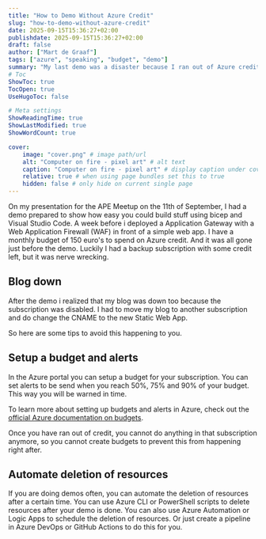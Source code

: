 ```yaml
---
title: "How to Demo Without Azure Credit"
slug: "how-to-demo-without-azure-credit"
date: 2025-09-15T15:36:27+02:00
publishdate: 2025-09-15T15:36:27+02:00
draft: false
author: ["Mart de Graaf"]
tags: ["azure", "speaking", "budget", "demo"]
summary: "My last demo was a disaster because I ran out of Azure credit. Here are some tips to avoid that happening to you."
# Toc
ShowToc: true
TocOpen: true
UseHugoToc: false

# Meta settings
ShowReadingTime: true
ShowLastModified: true
ShowWordCount: true

cover:
    image: "cover.png" # image path/url
    alt: "Computer on fire - pixel art" # alt text
    caption: "Computer on fire - pixel art" # display caption under cover
    relative: true # when using page bundles set this to true
    hidden: false # only hide on current single page
---
```


On my presentation for the APE Meetup on the 11th of September, I had a demo prepared to show how easy you could build stuff using bicep and Visual Studio Code. A week before i deployed a Application Gateway with a Web Application Firewall (WAF) in front of a simple web app. I have a monthly budget of 150 euro's to spend on Azure credit. And it was all gone just before the demo. Luckily I had a backup subscription with some credit left, but it was nerve wrecking.

## Blog down

After the demo i realized that my blog was down too because the subscription was disabled. I had to move my blog to another subscription and do change the CNAME to the new Static Web App.

So here are some tips to avoid this happening to you.

## Setup a budget and alerts

In the Azure portal you can setup a budget for your subscription. You can set alerts to be send when you reach 50%, 75% and 90% of your budget. This way you will be warned in time.

To learn more about setting up budgets and alerts in Azure, check out the [official Azure documentation on budgets](https://learn.microsoft.com/en-us/azure/cost-management-billing/costs/tutorial-acm-create-budgets).

Once you have ran out of credit, you cannot do anything in that subscription anymore, so you cannot create budgets to prevent this from happening right after.

## Automate deletion of resources

If you are doing demos often, you can automate the deletion of resources after a certain time. You can use Azure CLI or PowerShell scripts to delete resources after your demo is done. You can also use Azure Automation or Logic Apps to schedule the deletion of resources. Or just create a pipeline in Azure DevOps or GitHub Actions to do this for you.
